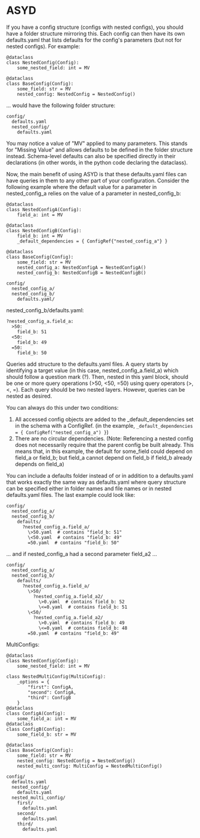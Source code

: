 # ASYD

If you have a config structure (configs with nested configs), you should have a
folder structure mirroring this. Each config can then have its own defaults.yaml
that lists defaults for the config's parameters (but not for nested configs).
For example:

```
@dataclass
class NestedConfig(Config):
    some_nested_field: int = MV

@dataclass
class BaseConfig(Config):
    some_field: str = MV
    nested_config: NestedConfig = NestedConfig()
```
... would have the following folder structure:
```
config/
  defaults.yaml
  nested_config/
    defaults.yaml
```

You may notice a value of "MV" applied to many parameters. This stands for
"Missing Value" and allows defaults to be defined in the folder structure
instead. Schema-level defaults can also be specified directly in their declarations
(in other words, in the python code declaring the dataclass).

Now, the main benefit of using ASYD is that these defaults.yaml files can have
queries in them to any other part of your configuration. Consider the following
example where the default value for a parameter in nested_config_a relies on the
value of a parameter in nested_config_b:

```
@dataclass
class NestedConfigA(Config):
    field_a: int = MV

@dataclass
class NestedConfigB(Config):
    field_b: int = MV
    _default_dependencies = { ConfigRef{"nested_config_a"} }

@dataclass
class BaseConfig(Config):
    some_field: str = MV
    nested_config_a: NestedConfigA = NestedConfigA()
    nested_config_b: NestedConfigB = NestedConfigB()
```
```
config/
  nested_config_a/
  nested_config_b/
    defaults.yaml/
```
nested_config_b/defaults.yaml:
```
?nested_config_a.field_a:
  >50:
    field_b: 51
  <50:
    field_b: 49
  =50:
    field_b: 50
```

Queries add structure to the defaults.yaml files. A query starts by identifying
a target value (in this case, nested_config_a.field_a) which should follow a
question mark (?). Then, nested in this yaml block, should be one or more query
operations (>50, <50, =50) using query operators (>, <, =). Each query should
be two nested layers. However, queries can be nested as desired.

You can always do this under two conditions:
  1. All accessed config objects are added to the _default_dependencies set in
     the schema with a ConfigRef. (in the example, ```_default_dependencies =
     { ConfigRef("nested_config_a") }```)
  2. There are no circular dependencies. (Note: Referencing a nested config does
     not necessarily require that the parent config be built already. This means
     that, in this example, the default for some_field could depend on field_a
     or field_b; but field_a cannot depend on field_b if field_b already depends
     on field_a)

You can include a defaults folder instead of or in addition to a defaults.yaml
that works exactly the same way as defaults.yaml where query structure can be
specified either in folder names and file names or in nested defaults.yaml files.
The last example could look like:
```
config/
  nested_config_a/
  nested_config_b/
    defaults/
      ?nested_config_a.field_a/
        \>50.yaml  # contains "field_b: 51"
        \<50.yaml  # contains "field_b: 49"
        =50.yaml  # contains "field_b: 50"
```
... and if nested_config_a had a second parameter field_a2 ...
```
config/
  nested_config_a/
  nested_config_b/
    defaults/
      ?nested_config_a.field_a/
        \>50/
          ?nested_config_a.field_a2/
            \>0.yaml  # contains field_b: 52
            \<=0.yaml  # contains field_b: 51
        \<50/
          ?nested_config_a.field_a2/
            \>0.yaml  # contains field_b: 49
            \<=0.yaml  # contains field_b: 48
        =50.yaml  # contains "field_b: 49"
```


MultiConfigs:

```
@dataclass
class NestedConfig(Config):
    some_nested_field: int = MV

class NestedMultiConfig(MultiConfig):
    _options = {
        "first": ConfigA,
        "second": ConfigA,
        "third": ConfigB
    }
@dataclass
class ConfigA(Config):
    some_field_a: int = MV
@dataclass
class ConfigB(Config):
    some_field_b: str = MV

@dataclass
class BaseConfig(Config):
    some_field: str = MV
    nested_config: NestedConfig = NestedConfig()
    nested_multi_config: MultiConfig = NestedMultiConfig()
```
```
config/
  defaults.yaml
  nested_config/
    defaults.yaml
  nested_multi_config/
    first/
      defaults.yaml
    second/
      defaults.yaml
    third/
      defaults.yaml
```
